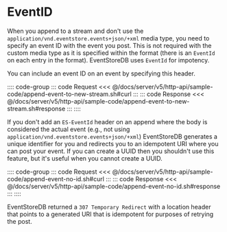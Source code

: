 # EventID

When you append to a stream and don't use the `application/vnd.eventstore.events+json/+xml` media type, you need to specify an event ID with the event you post. This is not required with the custom media type as it is specified within the format (there is an `EventId` on each entry in the format). EventStoreDB uses `EventId` for impotency.

You can include an event ID on an event by specifying this header.

:::: code-group
::: code Request
<<< @/docs/server/v5/http-api/sample-code/append-event-to-new-stream.sh#curl
:::
::: code Response
<<< @/docs/server/v5/http-api/sample-code/append-event-to-new-stream.sh#response
:::
::::

If you don't add an `ES-EventId` header on an append where the body is considered the actual event (e.g., not using `application/vnd.eventstore.events+json/+xml`) EventStoreDB generates a unique identifier for you and redirects you to an idempotent URI where you can post your event. If you can create a UUID then you shouldn't use this feature, but it's useful when you cannot create a UUID.

:::: code-group
::: code Request
<<< @/docs/server/v5/http-api/sample-code/append-event-no-id.sh#curl
:::
::: code Response
<<< @/docs/server/v5/http-api/sample-code/append-event-no-id.sh#response
:::
::::

EventStoreDB returned a `307 Temporary Redirect` with a location header that points to a generated URI that is idempotent for purposes of retrying the post.
